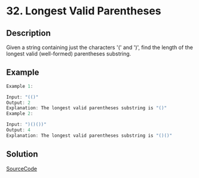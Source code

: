 # 32. Longest Valid Parentheses

## Description

Given a string containing just the characters '(' and ')', find the length of the longest valid (well-formed) parentheses substring.

## Example

```javascript
Example 1:

Input: "(()"
Output: 2
Explanation: The longest valid parentheses substring is "()"
Example 2:

Input: ")()())"
Output: 4
Explanation: The longest valid parentheses substring is "()()"
```

## Solution

[SourceCode](./solution.js)